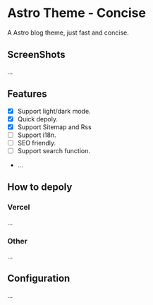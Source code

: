 # Astro Theme - Concise

A Astro blog theme, just fast and concise.

## ScreenShots

...

## Features

-   [x] Support light/dark mode.
-   [x] Quick depoly.
-   [x] Support Sitemap and Rss
-   [ ] Support i18n.
-   [ ] SEO friendly.
-   [ ] Support search function.
-   ...

## How to depoly

### Vercel

...

### Other

...

## Configuration

...
